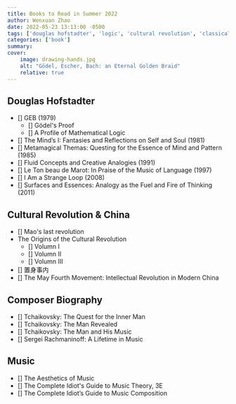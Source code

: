 ```yaml
---
title: Books to Read in Summer 2022
author: Wenxuan Zhao
date: 2022-05-23 13:13:00 -0500
tags: ['douglas hofstadter', 'logic', 'cultural revolution', 'classical music', 'tchaikovsky', 'rachmaninoff']
categories: ['book']
summary: 
cover:
    image: drawing-hands.jpg
    alt: "Gödel, Escher, Bach: an Eternal Golden Braid"
    relative: true
---
```


## Douglas Hofstadter
- [] GEB (1979)
    - [] Gödel's Proof
    - [] A Profile of Mathematical Logic
- [] The Mind’s I: Fantasies and Reflections on Self and Soul (1981)
- [] Metamagical Themas: Questing for the Essence of Mind and Pattern (1985)
- [] Fluid Concepts and Creative Analogies (1991)
- [] Le Ton beau de Marot: In Praise of the Music of Language (1997)
- [] I Am a Strange Loop (2008)
- [] Surfaces and Essences: Analogy as the Fuel and Fire of Thinking (2011) 

## Cultural Revolution & China
- [] Mao's last revolution
- The Origins of the Cultural Revolution
    - [] Volumn I
    - [] Volumn II
    - [] Volumn III
- [] 置身事内
- [] The May Fourth Movement: Intellectual Revolution in Modern China

## Composer Biography 
- [] Tchaikovsky: The Quest for the Inner Man
- [] Tchaikovsky: The Man Revealed
- [] Tchaikovsky: The Man and His Music
- [] Sergei Rachmaninoff: A Lifetime in Music

## Music 
- [] The Aesthetics of Music
- [] The Complete Idiot's Guide to Music Theory, 3E
- [] The Complete Idiot’s Guide to Music Composition

